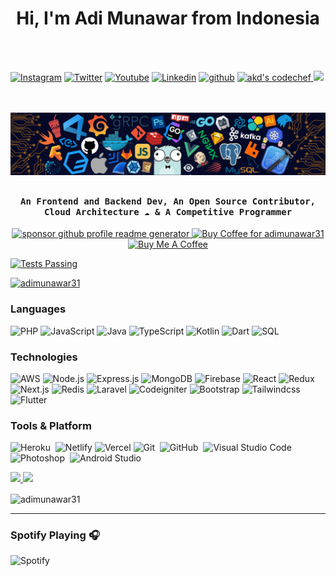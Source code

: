<h1 align="center">Hi, I'm Adi Munawar from Indonesia</h1>
<br><br>

<div align="left">

[![Instagram](https://img.shields.io/badge/mhunawar31-%23E4405F.svg?style=for-the-badge&logo=Instagram&logoColor=white)](https://www.instagram.com/mhunawar31/)
[![Twitter](https://img.shields.io/badge/adimunawar31-%231DA1F2.svg?style=for-the-badge&logo=Twitter&logoColor=white)](https://www.twitter.com/adimunawar31/)
[![Youtube](https://img.shields.io/badge/D2Y_CHANNEL-%23E44043.svg?style=for-the-badge&logo=Youtube&logoColor=white)](https://www.youtube.com/channel/UCx7GJoa9DAyngsmAQJ_uGLA)
[![Linkedin](https://img.shields.io/badge/Adi_Munawar-%231DA1F2.svg?style=for-the-badge&logo=Linkedin&logoColor=white)](https://www.linkedin.com/in/adi-munawar-2359601b2//)
[![github](https://img.shields.io/badge/adimunawar31-12100E.svg?style=for-the-badge&logo=github&logoColor=white)](https://github.com/adimunawar31/)
<a href="mailto:munawar.adi31@gmail.com">
  <img alt="akd's codechef" src="https://img.shields.io/badge/GMAIL-EA4335?style=for-the-badge&logo=Gmail&logoColor=white" />
</a>
![](https://komarev.com/ghpvc/?username=adimunawar31&label=PROFILE+VIEWS&style=for-the-badge&color=brightgreen)

 
</div> 

<br><br>
![AdiMunawar31](https://github.com/AdiMunawar31/AdiMunawar31/blob/main/header_.png)

## <p align="center"><h4 align="center"><samp> An Frontend and Backend Dev, An Open Source Contributor, Cloud Architecture ☁  & A Competitive Programmer </samp></h4></p>

<div>
      

<p align="center">
<a href="https://www.paypal.me/adimunawar31"><img src="https://img.shields.io/badge/support-PayPal-blue?logo=PayPal&style=flat-square&label=Donate" alt="sponsor github profile readme generator"/>
</a>
<a href='https://ko-fi.com/A0A81XXSX' target='_blank'><img height='23' width="100" src='https://cdn.ko-fi.com/cdn/kofi3.png?v=2' alt='Buy Coffee for adimunawar31' />
</a>
<a href="https://www.buymeacoffee.com/adimunawar31" target="_blank"><img src="https://cdn.buymeacoffee.com/buttons/default-orange.png" alt="Buy Me A Coffee" height="23" width="100" style="border-radius:1px" />
</p>

<!-- <p align="left"> <img src="https://komarev.com/ghpvc/?username=adimunawar31&label=Profile%20views&color=0e75b6&style=flat" alt="adimunawar31" /> </p> -->
<a align="left" href="https://github.com/adimunawar31/d2y_channel">
      <img alt="Tests Passing" src="https://github.com/anuraghazra/github-readme-stats/workflows/Test/badge.svg" />
    </a>


<!-- Trophy -->
<p align="left"> 
  <a href="https://github.com/adimunawar31/github-profile-trophy"><img src="https://github-profile-trophy.vercel.app/?username=adimunawar31&theme=algolia" alt="adimunawar31" /></a> 
</p>


<!-- <img alt="Night Coding" src="https://raw.githubusercontent.com/AVS1508/AVS1508/master/assets/Night-Coding.gif" align="right"/>
<br> -->
  
### Languages
<!-- ![Python](https://img.shields.io/badge/-Python-000?&logo=Pythonnn) -->
![PHP](https://img.shields.io/badge/-PHP-000?&logo=PHP)
![JavaScript](https://img.shields.io/badge/-JavaScript-000?&logo=JavaScript)
![Java](https://img.shields.io/badge/-Java-000?&logo=Java&logoColor=007396)
![TypeScript](https://img.shields.io/badge/-TypeScript-000?&logo=TypeScript)
![Kotlin](https://img.shields.io/badge/-Kotlin-000?&logo=Kotlin)
![Dart](https://img.shields.io/badge/-Dart-000?&logo=Dart&logoColor=2f9aff)
![SQL](https://img.shields.io/badge/-SQL-000?&logo=MySQL)

### Technologies

![AWS](https://img.shields.io/badge/-AWS-05122A?&logo=Amazon-AWS&logoColor=F90)
![Node.js](https://img.shields.io/badge/-Node.js-05122A?&logo=node.js)
![Express.js](https://img.shields.io/badge/-Express-05122A?style=flat-square&logo=express)
![MongoDB](https://img.shields.io/badge/-MongoDB-05122A?style=flat-square&logo=mongodb)
![Firebase](https://img.shields.io/badge/-Firebase-05122A?style=flat-square&logo=Firebase)
![React](https://img.shields.io/badge/-React-05122A?&logo=React)
![Redux](https://img.shields.io/badge/-Redux-05122A?style=flat-square&logo=Redux)
![Next.js](https://img.shields.io/badge/-Next-05122A?style=flat-square&logo=Next.js)
![Redis](https://img.shields.io/badge/-Redis-05122A?&logo=Redis)
![Laravel](https://img.shields.io/badge/-Laravel-05122A?&logo=Laravel)
![Codeigniter](https://img.shields.io/badge/-Codeigniter-05122A?&logo=Codeigniter)
![Bootstrap](https://img.shields.io/badge/-Bootstrap-05122A?style=flat-square&logo=bootstrap)
![Tailwindcss](https://img.shields.io/badge/-Tailwindcss-05122A?style=flat&logo=tailwindcss)
![Flutter](https://img.shields.io/badge/-Flutter-05122A?style=flat&&logo=Flutter)
<!-- ![Spring](https://img.shields.io/badge/-Spring-000?&logo=Spring) -->
<!-- ![Docker](https://img.shields.io/badge/-Docker-05122A?&logo=Docker) -->

### Tools & Platform
![Heroku](https://img.shields.io/badge/-Heroku-05122A?style=flat-square&logo=heroku)&nbsp;
![Netlify](https://img.shields.io/badge/-Netlify-05122A?style=flat-square&logo=netlify)
![Vercel](https://img.shields.io/badge/-Vercel-05122A?style=flat-square&logo=vercel)
![Git](https://img.shields.io/badge/-Git-05122A?style=flat&logo=git)&nbsp;
![GitHub](https://img.shields.io/badge/-GitHub-05122A?style=flat&logo=github)&nbsp;
![Visual Studio Code](https://img.shields.io/badge/-Visual%20Studio%20Code-05122A?style=flat&logo=visual-studio-code&logoColor=007ACC)&nbsp;
![Photoshop](https://img.shields.io/badge/-Photoshop-05122A?style=flat&logo=adobe-photoshop)&nbsp;
![Android Studio](https://img.shields.io/badge/-Android-05122A?style=flat&&logo=Android)

<!-- ### Full Stack Projectssss

[![](https://img.shields.io/badge/-🧬%20My%20Website-000)](https://github.com/adamalston/v2)
[![](https://img.shields.io/badge/-🦠%20COVID‑19%20Dashboard-000)](https://github.com/adamalston/COVID-19-Dashboard)
[![](https://img.shields.io/badge/-📝%20Summarizer-000)](https://github.com/adamalston/Summarizer)
[![](https://img.shields.io/badge/-🔬%20Overwatch-000)](https://github.com/adamalston/overwatch)
[![](https://img.shields.io/badge/-🛰%20KubeSat-000)](https://github.com/adamalston/kubesat)
[![](https://img.shields.io/badge/-🔊%20Voice%20Poker-000)](https://github.com/adamalston/Poker)
[![](https://img.shields.io/badge/-🗺%20PokémonGo%20Map-000)](https://github.com/adamalston/PokemonGo-Map) -->


<!-- STATSss -->
<p align="left">
<a href="https://github.com/adimunawar31">
  <img height="180em" src="https://github-readme-stats-eight-theta.vercel.app/api?username=adimunawar31&show_icons=true&theme=algolia&include_all_commits=true&count_private=true"/>
  <img height="180em" src="https://github-readme-stats-eight-theta.vercel.app/api/top-langs/?username=adimunawar31&layout=compact&langs_count=8&theme=algolia"/>
</a>
</p>
<p><img align="center" src="https://github-readme-streak-stats.herokuapp.com/?user=adimunawar31&theme=algolia" alt="adimunawar31"/></p>
<!-- <img align="center" src="https://github-profile-summary-cards.vercel.app/api/cards/profile-details?username=adimunawar31&theme=dracula" /> -->

<!-- [![Adi Munawar's github activity graph](https://activity-graph.herokuapp.com/graph?username=adimunawar31&theme=react-dark)](https://github.com/ashutosh00710/github-readme-activity-graph1) -->

<hr>
  
### Spotify Playing 🎧

![Spotify](https://novatorem.vercel.app/api/spotify)

<br>  

<!-- ##
<p align="center"> 
  Visitor count<br>
  <img src="https://profile-counter.glitch.me/adimunawar31/count.svg" />
</p> -->

<!-- <p>Heres are some ideas to get you started:</p>

- 🔭 I’m currently working on Munawar.com
- 🌱 I’m currently learning in STMIK IKMI CIREBON
- 👯 I’m looking to collaborate on d2y coding
- 🤔 I’m looking for help with Coding
- 💬 Ask me about How To Playing Football
- 📫 How to reach me: https://instagram.com/mhunawar31
- 😄 Pronouns: English
- ⚡ Fun fact: My Hoby Is Playing Footbal -->

